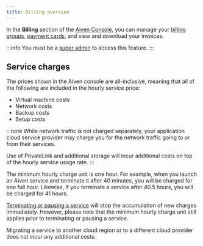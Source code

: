 ```yaml
---
title: Billing overview
---
```


In the **Billing** section of the [Aiven
Console](https://console.aiven.io), you can manage your
[billing groups](/docs/platform/concepts/billing-groups),
[payment cards](/docs/platform/howto/manage-payment-card), and view and download your invoices.

:::info
You must be a [super admin](/docs/platform/howto/make-super-admin) to access this feature.
:::

## Service charges

The prices shown in the Aiven console are all-inclusive, meaning that
all of the following are included in the hourly service price:

-   Virtual machine costs
-   Network costs
-   Backup costs
-   Setup costs

:::note
While network traffic is not charged separately, your application cloud
service provider may charge you for the network traffic going to or from
their services.

Use of PrivateLink and additional storage will incur additional costs on
top of the hourly service usage rate.
:::

The minimum hourly charge unit is one hour. For example, when you launch
an Aiven service and terminate it after 40 minutes, you will be charged
for one full hour. Likewise, if you terminate a service after 40.5
hours, you will be charged for 41 hours.

[Terminating or pausing a service](/docs/platform/howto/pause-from-cli) will stop the accumulation of new charges immediately.
However, please note that the minimum hourly charge unit still applies
prior to terminating or pausing a service.

Migrating a service to another cloud region or to a different cloud
provider does not incur any additional costs.

